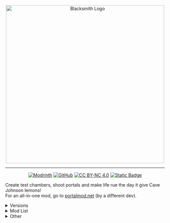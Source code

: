 <center>

<img src="https://cdn.modrinth.com/data/cached_images/7956bcdcae9c100f9c52f4685275f6e88557fa6d.png" alt="Blacksmith Logo" width="500px">

---

<a href="https://modrinth.com/modpack/the-portal-mod/"><img src="https://img.shields.io/badge/modrinth-project-1bd96a?style=flat&logo=modrinth&logoColor=1bd96a&labelColor=16181c" alt="Modrinth"></a>
<a href="https://github.com/tunderwood89/the-portal-mod"><img src="https://img.shields.io/badge/github-repo-white?style=flat&logo=github&logoColor=white&labelColor=0d1117" alt="GitHub"></a>
<a href="https://creativecommons.org/licenses/by-nc/4.0/"><img src="https://img.shields.io/badge/license-CC_BY--NC_4.0-black?logo=creativecommons&logoColor=black&labelColor=white" alt="CC BY-NC 4.0"></a>
<a href="https://www.patreon.com/tunderwood89"><img alt="Static Badge" src="https://img.shields.io/badge/patreon%20-%20support%20-%20white?style=flat&logo=patreon&logoColor=white&labelColor=black&color=white"></a>

</center>

Create test chambers, shoot portals and make life rue the day it give Cave Johnson lemons!<br>
For an all-in-one mod, go to [portalmod.net](https://portalmod.net/) (by a different dev).

<details>
<summary>Versions</summary>

Available mod versions can be found on the [Versions tab](https://modrinth.com/project/blacksmith/versions) or the [GitHub repository](https://github.com/tunderwood89/blacksmith).

</details>

<details>
<summary>Mod List</summary>

On the Versions list, choose a version and go to the dependencies. All the mods for that version are there!

</details>


<details>
<summary>Other</summary>
  
### Version Format
**tpm-mc1.20.2-v1**
- tpm: the name of the pack
- mc: the version of minecraft that version works on
- v: the version of the mod


### Derivatives
The mods in this pack can be used according to their licenses (found in the Mod List above).
Any code you use found **only in this modpack** (none of the mods inside of the pack) can be used with attribution.
</details>
